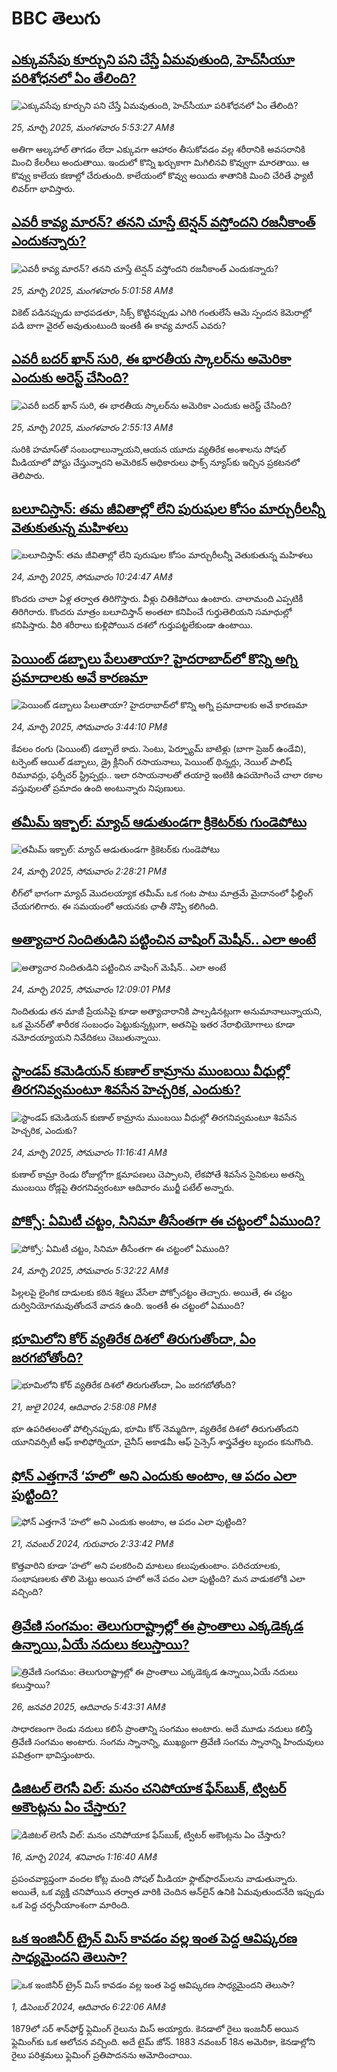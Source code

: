# BBC తెలుగు## [ఎక్కువసేపు కూర్చుని పని చేస్తే ఏమవుతుంది, హెచ్‌సీయూ పరిశోధనలో ఏం తేలింది?](https://www.bbc.com/telugu/articles/c8rk37v11dpo?at_campaign=githubrss)![ఎక్కువసేపు కూర్చుని పని చేస్తే ఏమవుతుంది, హెచ్‌సీయూ పరిశోధనలో ఏం తేలింది?](https://ichef.bbci.co.uk/ace/standard/240/cpsprodpb/49b4/live/e406c480-0939-11f0-8270-79b2902613ab.jpg)_25, మార్చి 2025, మంగళవారం 5:53:27 AMకి_అతిగా ఆల్కహాల్ తాగడం లేదా ఎక్కువగా ఆహారం తీసుకోవడం వల్ల  శరీరానికి అవసరానికి మించి  కేలరీలు అందుతాయి. ఇందులో కొన్ని ఖర్చుకాగా మిగిలినవి కొవ్వుగా మారతాయి. ఆ కొవ్వు కాలేయ కణాల్లో చేరుతుంది. కాలేయంలో కొవ్వు అయిదు శాతానికి మించి చేరితే ఫ్యాటీ లివర్‌గా భావిస్తారు.## [ఎవరీ కావ్య మారన్? తనని చూస్తే టెన్షన్ వస్తోందని రజనీకాంత్ ఎందుకన్నారు? ](https://www.bbc.com/telugu/articles/cly205ge163o?at_campaign=githubrss)![ఎవరీ కావ్య మారన్? తనని చూస్తే టెన్షన్ వస్తోందని రజనీకాంత్ ఎందుకన్నారు? ](https://ichef.bbci.co.uk/ace/standard/240/cpsprodpb/d7de/live/ec46a110-092f-11f0-b811-73411924e182.jpg)_25, మార్చి 2025, మంగళవారం 5:01:58 AMకి_వికెట్ పడినప్పుడు బాధపడతూ, సిక్స్ కొట్టినప్పుడు ఎగిరి గంతులేసే ఆమె స్పందన కెమెరాల్లో పడి బాగా వైరల్ అవుతుంటుంది ఇంతకీ ఈ కావ్య మారన్ ఎవరు?## [ఎవరీ బదర్ ఖాన్ సురి, ఈ భారతీయ స్కాలర్‌ను అమెరికా ఎందుకు అరెస్ట్ చేసింది?](https://www.bbc.com/telugu/articles/cly3017lj36o?at_campaign=githubrss)![ఎవరీ బదర్ ఖాన్ సురి, ఈ భారతీయ స్కాలర్‌ను అమెరికా ఎందుకు అరెస్ట్ చేసింది?](https://ichef.bbci.co.uk/ace/standard/240/cpsprodpb/8e9f/live/83ca8fb0-091c-11f0-b54d-6f9fcf57621d.jpg)_25, మార్చి 2025, మంగళవారం 2:55:13 AMకి_సురికి హమాస్‌తో సంబంధాలున్నాయని,ఆయన యూదు వ్యతిరేక అంశాలను సోషల్ మీడియాలో పోస్టు చేస్తున్నారని అమెరికన్ అధికారులు ఫాక్స్ న్యూస్‌కు ఇచ్చిన ప్రకటనలో తెలిపారు.## [బలూచిస్తాన్: తమ జీవితాల్లో లేని పురుషుల కోసం మార్చురీలన్నీ వెతుకుతున్న మహిళలు](https://www.bbc.com/telugu/articles/ce98errx3leo?at_campaign=githubrss)![బలూచిస్తాన్: తమ జీవితాల్లో లేని పురుషుల కోసం మార్చురీలన్నీ వెతుకుతున్న మహిళలు](https://ichef.bbci.co.uk/ace/standard/240/cpsprodpb/6dbf/live/2e5fa440-0893-11f0-a222-8f05490c3ad5.jpg)_24, మార్చి 2025, సోమవారం 10:24:47 AMకి_కొందరు చాలా ఏళ్ల తర్వాత తిరిగొస్తారు. వీళ్లు చితికిపోయి ఉంటారు. చాలామంది ఎప్పటికీ తిరిగిరారు. కొందరు మాత్రం బలూచిస్తాన్ అంతటా కనిపించే గుర్తుతెలియని సమాధుల్లో కనిపిస్తారు. వీరి శరీరాలు కుళ్లిపోయిన దశలో గుర్తుపట్టలేకుండా ఉంటాయి.## [పెయింట్ డబ్బాలు పేలుతాయా? హైదరాబాద్‌లో కొన్ని అగ్ని ప్రమాదాలకు అవే కారణమా](https://www.bbc.com/telugu/articles/cy83l45xxkno?at_campaign=githubrss)![పెయింట్ డబ్బాలు పేలుతాయా? హైదరాబాద్‌లో కొన్ని అగ్ని ప్రమాదాలకు అవే కారణమా](https://ichef.bbci.co.uk/ace/standard/240/cpsprodpb/a45b/live/a2a00160-08c5-11f0-bd8a-514f22c23b84.jpg)_24, మార్చి 2025, సోమవారం 3:44:10 PMకి_కేవలం రంగు (పెయింట్) డబ్బాలే కాదు. సెంటు, పెర్ఫ్యూమ్ బాటిళ్లు (బాగా ప్రెజర్ ఉండేవి), టర్పెంట్ ఆయిల్ డబ్బాలు, డ్రై క్లీనింగ్ రసాయనాలు, పెయింట్ థిన్నర్లు, నెయిల్ పాలిష్ రిమూవర్లు, ఫర్నీచర్ స్ట్రిప్పర్లు.. ఇలా రసాయనాలతో తయారై ఇంటికి ఉపయోగించే చాలా రకాల వస్తువులతో ప్రమాదం ఉంది అంటున్నారు నిపుణులు.## [తమీమ్ ఇక్బాల్: మ్యాచ్ ఆడుతుండగా క్రికెటర్‌కు గుండెపోటు](https://www.bbc.com/telugu/articles/cvgpygxj5eeo?at_campaign=githubrss)![తమీమ్ ఇక్బాల్: మ్యాచ్ ఆడుతుండగా క్రికెటర్‌కు గుండెపోటు](https://ichef.bbci.co.uk/ace/standard/240/cpsprodpb/62b4/live/7a4e5010-08b9-11f0-88b7-5556e7b55c5e.jpg)_24, మార్చి 2025, సోమవారం 2:28:21 PMకి_లీగ్‌లో భాగంగా మ్యాచ్ మొదలయ్యాక తమీమ్ ఒక గంట పాటు మాత్రమే మైదానంలో ఫీల్డింగ్ చేయగలిగారు. ఈ సమయంలో ఆయనకు ఛాతీ నొప్పి కలిగింది.## [అత్యాచార నిందితుడిని పట్టించిన వాషింగ్ మెషీన్.. ఎలా అంటే](https://www.bbc.com/telugu/articles/cy7xzrjgj4jo?at_campaign=githubrss)![అత్యాచార నిందితుడిని పట్టించిన వాషింగ్ మెషీన్.. ఎలా అంటే](https://ichef.bbci.co.uk/ace/standard/240/cpsprodpb/b4fe/live/6bf6ea70-08a7-11f0-94d4-6f954f5dcfa3.jpg)_24, మార్చి 2025, సోమవారం 12:09:01 PMకి_నిందితుడు తన మాజీ ప్రేయసిపై కూడా అత్యాచారానికి పాల్పడినట్లుగా అనుమానాలున్నాయని, ఒక మైనర్‌తో శారీరక సంబంధం పెట్టుకున్నట్లుగా, అతనిపై ఇతర నేరాభియోగాలు కూడా నమోదయ్యాయని నివేదికలు చెబుతున్నాయి.## [స్టాండప్ కమెడియన్ కుణాల్ కామ్రాను ముంబయి వీధుల్లో తిరగనివ్వమంటూ శివసేన హెచ్చరిక, ఎందుకు? ](https://www.bbc.com/telugu/articles/cj3nd44g77eo?at_campaign=githubrss)![స్టాండప్ కమెడియన్ కుణాల్ కామ్రాను ముంబయి వీధుల్లో తిరగనివ్వమంటూ శివసేన హెచ్చరిక, ఎందుకు? ](https://ichef.bbci.co.uk/ace/standard/240/cpsprodpb/83bc/live/28c6f2e0-089d-11f0-94d4-6f954f5dcfa3.jpg)_24, మార్చి 2025, సోమవారం 11:16:41 AMకి_కుణాల్ కామ్రా రెండు రోజుల్లోగా క్షమాపణలు చెప్పాలని, లేకపోతే శివసేన సైనికులు అతన్ని ముంబయి రోడ్లపై తిరగనివ్వరంటూ ఆదివారం ముర్జీ పటేల్ అన్నారు.## [పోక్సో: ఏమిటీ చట్టం, సినిమా తీసేంతగా ఈ చట్టంలో ఏముంది?](https://www.bbc.com/telugu/articles/c30my23ned0o?at_campaign=githubrss)![పోక్సో: ఏమిటీ చట్టం, సినిమా తీసేంతగా ఈ చట్టంలో ఏముంది?](https://ichef.bbci.co.uk/ace/standard/240/cpsprodpb/caef/live/3cd3a550-0873-11f0-9db4-9102d6119c41.jpg)_24, మార్చి 2025, సోమవారం 5:32:22 AMకి_పిల్లలపై లైంగిక దాడులకు కఠిన శిక్షలు వేసేలా పోక్సోచట్టం తెచ్చారు. అయితే, ఈ చట్టం దుర్వినియోగమవుతోందనే వాదన  ఉంది.  ఇంతకీ ఈ చట్టంలో ఏముంది?## [భూమిలోని కోర్ వ్యతిరేక దిశలో తిరుగుతోందా, ఏం జరగబోతోంది?](https://www.bbc.com/telugu/articles/crgr7rnd7g4o?at_campaign=githubrss)![భూమిలోని కోర్ వ్యతిరేక దిశలో తిరుగుతోందా, ఏం జరగబోతోంది?](https://ichef.bbci.co.uk/ace/standard/240/cpsprodpb/cc28/live/4457bc00-3ec3-11ef-b2f4-77406157b906.jpg)_21, జులై 2024, ఆదివారం 2:58:08 PMకి_భూ ఉపరితలంతో పోల్చినప్పుడు, భూమి కోర్ నెమ్మదిగా, వ్యతిరేక దిశలో తిరుగుతోందని యూనివర్సిటీ ఆఫ్ కాలిఫోర్నియా, చైనీస్ అకాడమీ ఆఫ్ సైన్సెస్‌ శాస్త్రవేత్తల బృందం కనుగొంది.## [ఫోన్ ఎత్తగానే ‘హలో’ అని ఎందుకు అంటాం, ఆ పదం ఎలా పుట్టింది?](https://www.bbc.com/telugu/articles/cgj7x7gdjq4o?at_campaign=githubrss)![ఫోన్ ఎత్తగానే ‘హలో’ అని ఎందుకు అంటాం, ఆ పదం ఎలా పుట్టింది?](https://ichef.bbci.co.uk/ace/standard/240/cpsprodpb/0618/live/7a20ebb0-a807-11ef-b21e-5359bd56d02f.jpg)_21, నవంబర్ 2024, గురువారం 2:33:42 PMకి_కొత్తవారిని కూడా ‘హలో’ అని పలకరించి మాటలు కలుపుతుంటాం.  పరిచయాలకు, సంభాషణలకు తొలి మెట్టు అయిన హలో అనే పదం ఎలా పుట్టింది? మన వాడుకలోకి ఎలా వచ్చింది?## [త్రివేణి సంగమం: తెలుగురాష్ట్రాల్లో ఈ ప్రాంతాలు ఎక్కడెక్కడ ఉన్నాయి,ఏయే నదులు కలుస్తాయి? ](https://www.bbc.com/telugu/articles/cz7elrr17jeo?at_campaign=githubrss)![త్రివేణి సంగమం: తెలుగురాష్ట్రాల్లో ఈ ప్రాంతాలు ఎక్కడెక్కడ ఉన్నాయి,ఏయే నదులు కలుస్తాయి? ](https://ichef.bbci.co.uk/ace/standard/240/cpsprodpb/9dad/live/7f50e780-da42-11ef-a37f-eba91255dc3d.jpg)_26, జనవరి 2025, ఆదివారం 5:43:31 AMకి_సాధారణంగా రెండు నదులు కలిసే ప్రాంతాన్ని సంగమం అంటారు. అదే మూడు నదులు కలిస్తే త్రివేణి సంగమం అంటారు. సంగమ స్నానాన్ని, ముఖ్యంగా త్రివేణి సంగమ స్నానాన్ని హిందువులు పవిత్రంగా భావిస్తుంటారు.## [డిజిటల్ లెగసీ విల్: మనం చనిపోయాక ఫేస్‌బుక్, ట్విటర్‌ అకౌంట్లను ఏం చేస్తారు?](https://www.bbc.com/telugu/articles/cx0zl1qeyq2o?at_campaign=githubrss)![డిజిటల్ లెగసీ విల్: మనం చనిపోయాక ఫేస్‌బుక్, ట్విటర్‌ అకౌంట్లను ఏం చేస్తారు?](https://ichef.bbci.co.uk/ace/standard/240/cpsprodpb/bea2/live/2323ffd0-e2d4-11ee-9410-0f893255c2a0.jpg)_16, మార్చి 2024, శనివారం 1:16:40 AMకి_ప్రపంచవ్యాప్తంగా వందల కోట్ల మంది సోషల్ మీడియా ఫ్లాట్‌ఫారమ్‌లను వాడుతున్నారు. అయితే, ఒక వ్యక్తి చనిపోయిన తర్వాత వారికి చెందిన ఆన్‌లైన్ ఉనికి ఏమవుతుందనేది ఇప్పుడు ఒక పెద్ద చర్చనీయాంశంగా మారింది.## [ఒక ఇంజినీర్ ట్రైన్ మిస్ కావడం వల్ల ఇంత పెద్ద ఆవిష్కరణ సాధ్యమైందని తెలుసా?](https://www.bbc.com/telugu/articles/c774y4mdrgdo?at_campaign=githubrss)![ఒక ఇంజినీర్ ట్రైన్ మిస్ కావడం వల్ల ఇంత పెద్ద ఆవిష్కరణ సాధ్యమైందని తెలుసా?](https://ichef.bbci.co.uk/ace/standard/240/cpsprodpb/d07c/live/d2f92490-ab19-11ef-8264-5f9791599833.jpg)_1, డిసెంబర్ 2024, ఆదివారం 6:22:06 AMకి_1879లో సర్ శాన్‌ఫోర్డ్ ఫ్లెమింగ్ రైలును మిస్ అయ్యారు. కెనడాలో రైలు ఇంజనీర్ అయిన ఫ్లెమింగ్‌కు ఒక ఆలోచన వచ్చింది. అదే టైమ్ జోన్‌. 
1883 నవంబర్ 18న అమెరికా, కెనడాల్లోని రైలు పరిశ్రమలు ఫ్లెమింగ్ ప్రతిపాదనను ఆమోదించాయి.